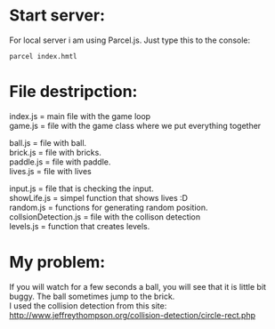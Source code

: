 # Start server:

For local server i am using Parcel.js. Just type this to the console:

```
parcel index.hmtl
```

# File destripction:

index.js = main file with the game loop  
game.js = file with the game class where we put everything together  

ball.js = file with ball.  
brick.js = file with bricks.  
paddle.js = file with paddle.  
lives.js = file with lives  

input.js = file that is checking the input.  
showLife.js = simpel function that shows lives :D  
random.js = functions for generating random position.  
collsionDetection.js = file with the collison detection  
levels.js = function that creates levels.  


# My problem:
If you will watch for a few seconds a ball, you will see that it is little bit buggy. The ball sometimes jump to the brick.   
I used the collision detection from this site: http://www.jeffreythompson.org/collision-detection/circle-rect.php
